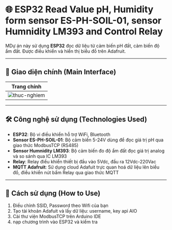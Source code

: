 # 🌐 ESP32 Read Value pH, Humidity form sensor ES-PH-SOIL-01, sensor Humnidity LM393 and Control Relay 

MDự án này sử dụng **ESP32** đọc dữ liệu từ cảm biến pH đất, cảm biến độ ẩm đất. Được điều khiển và hiển thị biểu đồ trên Adafruit.

---

## 📸 Giao diện chính (Main Interface)

| Trang chính                                                                               |
| ----------------------------------------------------------------------------------------- |
|![thuc-nghiem](https://github.com/user-attachments/assets/e6b6e924-e1a6-45c0-bdd6-e33604156f36)| 

---

## 🛠 Công nghệ sử dụng (Technologies Used)

* **ESP32**: Bộ vi điều khiển hỗ trợ WiFi, Bluetooth
* **Sensor ES-PH-SOIL-01**: Bộ cảm biến 5-24V dùng để đọc giá trị pH qua giao thức ModbusTCP (RS485)
* **Sensor Humnidity LM393**: Bộ cảm biến đo độ ẩm đất đọc giá trị analog và so sánh qua IC LM393
* **Relay**: Relay điều khiển thiết bị đầu vào 5Vdc, đầu ra 12Vdc-220Vac
* **MQTT Adafruit**: Sử dụng cloud Adafuit trực quan hoá dữ liệu lên biểu đồ, điều khiển nút bấm Relay qua giao thức MQTT
  
---

## 📂 Cách sử dụng (How to Use)

1. Điều chỉnh SSID, Password theo Wifi của bạn
2. Tạo tài khoản Adafuit và lấy dữ liệu: username, key api AIO
3. Cài thư viện ModbusTCP trên Arduino IDE
4. nạp chương trình vào ESP32 và kiểm tra
